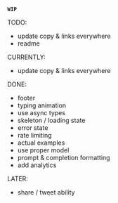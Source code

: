 **`WIP`**

TODO:

- update copy & links everywhere
- readme

CURRENTLY:

- update copy & links everywhere

DONE:

- footer
- typing animation
- use async types
- skeleton / loading state
- error state
- rate limiting
- actual examples
- use proper model
- prompt & completion formatting
- add analytics

LATER:

- share / tweet ability
